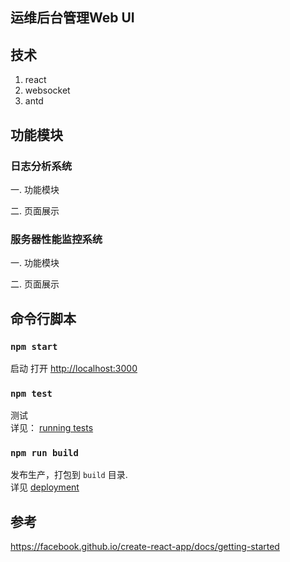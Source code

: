 ## 运维后台管理Web UI
## 技术
1. react
2. websocket
3. antd
## 功能模块
### 日志分析系统
一. 功能模块

二. 页面展示

### 服务器性能监控系统 
一. 功能模块

二. 页面展示

## 命令行脚本
### `npm start`
启动
打开 [http://localhost:3000](http://localhost:3000) 
### `npm test`
测试<br>
详见： [running tests](https://facebook.github.io/create-react-app/docs/running-tests) 
### `npm run build`
发布生产，打包到 `build` 目录.<br>
详见 [deployment](https://facebook.github.io/create-react-app/docs/deployment)

## 参考
https://facebook.github.io/create-react-app/docs/getting-started
